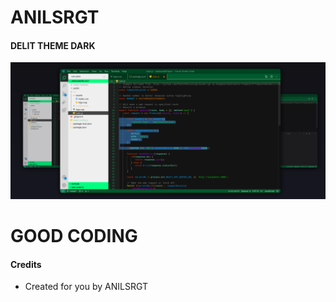 # ANILSRGT

#### DELIT THEME DARK

![ANILSRGT](https://github.com/ANILSRGT/dalit-theme-dark/blob/master/images/ss.png/)

# GOOD CODING

#### Credits
* Created for you by ANILSRGT